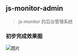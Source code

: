 ## js-monitor-admin

> js-monitor 的后台管理系统

### 初步完成效果图

![图片](https://img1.halobear.com/app/da24c1e760b5e6b67c657f25e40c1113.gif)
